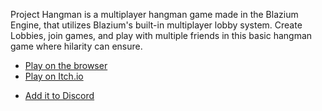 <div style="display:none">
<!-- Meta Data -->
<meta name="cover-image" content="/static/assets/games/hangman/cover.png">
<meta name="short-description" content="A multiplayer lobby-based hangman game made in the Blazium Engine">
<meta name="game-name" content="Project Hangman">
</div>

Project Hangman is a multiplayer hangman game made in the Blazium Engine, that utilizes Blazium's built-in multiplayer
lobby system. Create Lobbies, join games, and play with multiple friends in this basic hangman game where hilarity can
ensure.

- [Play on the browser](https://hangman.blazium.app)
- [Play on Itch.io](https://blaziumengine.itch.io/hangman-auth)
<!-- - [Get it on Steam]() -->
- [Add it to Discord](https://discord.com/oauth2/authorize?client_id=1328040585579335781)